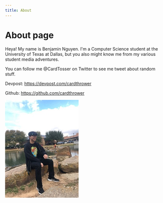 ```yaml
---
title: About
---
```

# About page

Heya! My name is Benjamin Nguyen. I'm a Computer Science student at the University of Texas at Dallas, but
you also might know me from my various student media adventures.

You can follow me @CardTosser on Twitter to see me tweet about random stuff.

Devpost: https://devpost.com/cardthrower

Github: https://github.com/cardthrower



![profile-picture](/assets/images/profilepicture.jpg)